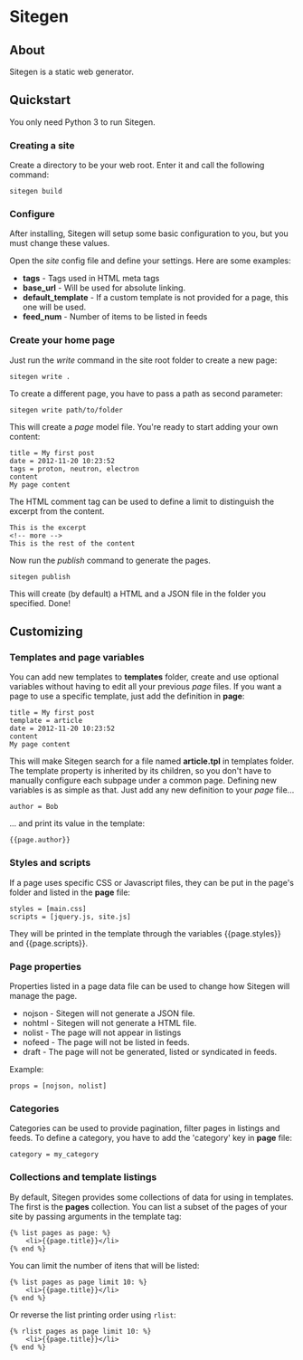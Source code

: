 # Sitegen

## About
Sitegen is a static web generator.

## Quickstart
You only need Python 3 to run Sitegen.

### Creating a site
Create a directory to be your web root. Enter it and call the following command:

	sitegen build

### Configure
After installing, Sitegen will setup some basic configuration to you, but you must change these values.

Open the *site* config file and define your settings. Here are some examples:
* **tags** - Tags used in HTML meta tags
* **base_url** - Will be used for absolute linking.
* **default_template** - If a custom template is not provided for a page, this one will be used.
* **feed_num** - Number of items to be listed in feeds

### Create your home page
Just run the *write* command in the site root folder to create a new page:

    sitegen write .

To create a different page, you have to pass a path as second parameter:

    sitegen write path/to/folder

This will create a *page* model file. You're ready to start adding your own content:

    title = My first post
    date = 2012-11-20 10:23:52
    tags = proton, neutron, electron
    content
    My page content

The HTML comment tag <!-- more --> can be used to define a limit to distinguish the excerpt from the content.

	This is the excerpt
	<!-- more -->
	This is the rest of the content

Now run the *publish* command to generate the pages.

    sitegen publish

This will create (by default) a HTML and a JSON file in the folder you specified. Done!

## Customizing
### Templates and page variables
You can add new templates to **templates** folder, create and use optional variables without having to edit all your previous *page* files. If you want a page to use a specific template, just add the definition in **page**:

    title = My first post
    template = article
    date = 2012-11-20 10:23:52
    content
    My page content

This will make Sitegen search for a file named **article.tpl** in templates folder. The template property is inherited by its children, so you don't have to manually configure each subpage under a common page.
Defining new variables is as simple as that. Just add any new definition to your *page* file...

    author = Bob

... and print its value in the template:

    {{page.author}}

### Styles and scripts
If a page uses specific CSS or Javascript files, they can be put in the page's folder and listed in the **page** file:

	styles = [main.css]
	scripts = [jquery.js, site.js]

They will be printed in the template through the variables {{page.styles}} and {{page.scripts}}.

### Page properties
Properties listed in a page data file can be used to change how Sitegen will manage the page.

* nojson - Sitegen will not generate a JSON file.
* nohtml - Sitegen will not generate a HTML file.
* nolist - The page will not appear in listings
* nofeed - The page will not be listed in feeds.
* draft - The page will not be generated, listed or syndicated in feeds.

Example:

	props = [nojson, nolist]

### Categories
Categories can be used to provide pagination, filter pages in listings and feeds. To define a category, you have to add the 'category' key in **page** file:

	category = my_category

### Collections and template listings
By default, Sitegen provides some collections of data for using in templates. The first is the **pages** collection. You can list a subset of the pages of your site by passing arguments in the template tag:

	{% list pages as page: %}
        <li>{{page.title}}</li>
    {% end %}

You can limit the number of itens that will be listed:

	{% list pages as page limit 10: %}
        <li>{{page.title}}</li>
    {% end %}

Or reverse the list printing order using `rlist`:

	{% rlist pages as page limit 10: %}
        <li>{{page.title}}</li>
    {% end %}
